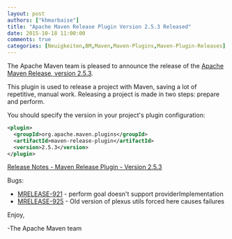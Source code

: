 ```yaml
---
layout: post
authors: ["khmarbaise"]
title: "Apache Maven Release Plugin Version 2.5.3 Released"
date: 2015-10-18 11:00:00
comments: true
categories: [Neuigkeiten,BM,Maven,Maven-Plugins,Maven-Plugin-Releases]
---
```

The Apache Maven team is pleased to announce the release of the 
[Apache Maven Release, version 2.5.3](https://maven.apache.org/maven-release/).

This plugin is used to release a project with Maven, saving a lot of
repetitive, manual work. Releasing a project is made in two steps: prepare and
perform.

You should specify the version in your project's plugin configuration:

``` xml
<plugin>
  <groupId>org.apache.maven.plugins</groupId>
  <artifactId>maven-release-plugin</artifactId>
  <version>2.5.3</version>
</plugin>
```
<!-- more -->

[Release Notes - Maven Release Plugin - Version 2.5.3](https://issues.apache.org/jira/secure/ReleaseNote.jspa?projectId=12317922&version=12333673)

Bugs:

 * [MRELEASE-921](https://issues.apache.org/jira/browse/MRELEASE-921) - perform goal doesn't support providerImplementation
 * [MRELEASE-925](https://issues.apache.org/jira/browse/MRELEASE-925) - Old version of plexus utils forced here causes failures


Enjoy,

-The Apache Maven team
